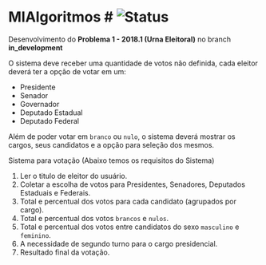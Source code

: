 # MIAlgoritmos # ![Status](https://img.shields.io/badge/status-em%20constru%C3%A7%C3%A3o-orange.svg)

Desenvolvimento do **Problema 1 - 2018.1 (Urna Eleitoral)** no branch **in_development**

O sistema deve receber uma quantidade de votos não definida, cada eleitor deverá ter a opção de votar em um:

* Presidente
* Senador
* Governador
* Deputado Estadual
* Deputado Federal

Além de poder votar em `branco` ou `nulo`, o sistema deverá mostrar os cargos, seus candidatos e a opção para seleção dos mesmos.

Sistema para votação (Abaixo temos os requisitos do Sistema)

1. Ler o titulo de eleitor do usuário.
2. Coletar a escolha de votos para Presidentes, Senadores, Deputados Estaduais e Federais.
3. Total e percentual dos votos para cada candidato (agrupados por cargo).
4. Total e percentual dos votos `brancos` e `nulos`.
5. Total e percentual dos votos entre candidatos do sexo `masculino` e `feminino`.
5. A necessidade de segundo turno para o cargo presidencial.
6. Resultado final da votação.
